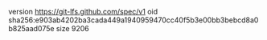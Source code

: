 version https://git-lfs.github.com/spec/v1
oid sha256:e903ab4202ba3cada449a1940959470cc40f5b3e00bb3bebcd8a0b825aad075e
size 9206
